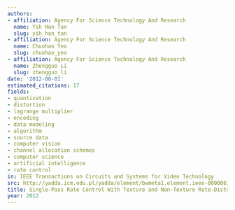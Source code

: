 ```yaml
---
authors:
- affiliation: Agency For Science Technology And Research
  name: Yih Han Tan
  slug: yih_han_tan
- affiliation: Agency For Science Technology And Research
  name: Chuohao Yeo
  slug: chuohao_yeo
- affiliation: Agency For Science Technology And Research
  name: Zhengguo Li
  slug: zhengguo_li
date: '2012-08-01'
estimated_citations: 17
fields:
- quantization
- distortion
- lagrange multiplier
- encoding
- data modeling
- algorithm
- source data
- computer vision
- channel allocation schemes
- computer science
- artificial intelligence
- rate control
in: IEEE Transactions on Circuits and Systems for Video Technology
src: http://yadda.icm.edu.pl/yadda/element/bwmeta1.element.ieee-000006196212
title: Single-Pass Rate Control With Texture and Non-Texture Rate-Distortion Models
year: 2012
---
```

